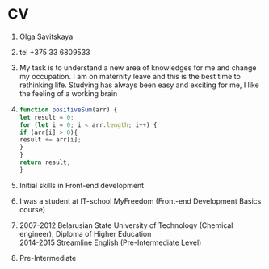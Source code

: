 # CV

1. Olga Savitskaya
2. tel +375 33 6809533  
3. My task is to understand a new area of knowledges for me and change my occupation. I am on maternity leave and this is the best time to rethinking life. Studying has always been easy and exciting for me, I like the feeling of a working brain

4. ```javascript
   function positiveSum(arr) {
   let result = 0;
   for (let i = 0; i < arr.length; i++) {
   if (arr[i] > 0){
   result += arr[i];
   }	
   }
   return result;
   }
   ```

5. Initial skills in Front-end development
6. I was a student at IT-school MyFreedom (Front-end Development Basics course)
7. 2007-2012 Belarusian State University of Technology (Chemical engineer), Diploma of Higher Education  
        2014-2015 Streamline English (Pre-Intermediate Level)
8. Pre-Intermediate
